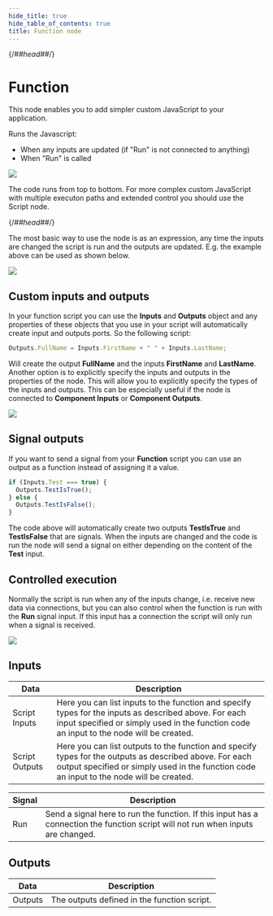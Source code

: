 ```yaml
---
hide_title: true
hide_table_of_contents: true
title: Function node
---
```


{/*##head##*/}

# Function

This node enables you to add simpler custom JavaScript to your application.

Runs the Javascript:

- When any inputs are updated (if "Run" is not connected to anything)
- When "Run" is called

<div className="ndl-image-with-background l">

![](/nodes/javascript/function/function-1.png)

</div>

The code runs from top to bottom.
For more complex custom JavaScript with multiple executon paths and extended control you should use the <span className="ndl-node">Script</span> node.

{/*##head##*/}

The most basic way to use the node is as an expression,
any time the inputs are changed the script is run and the outputs are updated.
E.g. the example above can be used as shown below.

<div className="ndl-image-with-background l">

![](/nodes/javascript/function/function-2.png)

</div>

## Custom inputs and outputs

In your function script you can use the **Inputs** and **Outputs** object and any properties of these objects that you use in your script will automatically create input and outputs ports.
So the following script:

```javascript
Outputs.FullName = Inputs.FirstName + " " + Inputs.LastName;
```

Will create the output **FullName** and the inputs **FirstName** and **LastName**.
Another option is to explicitly specify the inputs and outputs in the properties of the node.
This will allow you to explicitly specify the types of the inputs and outputs.
This can be especially useful if the node is connected to **Component Inputs** or **Component Outputs**.

<div className="ndl-image-with-background">

![](/nodes/javascript/function/function-3.png)

</div>

## Signal outputs

If you want to send a signal from your **Function** script you can use an output as a function instead of assigning it a value.

```javascript
if (Inputs.Test === true) {
  Outputs.TestIsTrue();
} else {
  Outputs.TestIsFalse();
}
```

The code above will automatically create two outputs **TestIsTrue** and **TestIsFalse** that are signals.
When the inputs are changed and the code is run the node will send a signal on either depending on the content of the **Test** input.

## Controlled execution

Normally the script is run when any of the inputs change, i.e.
receive new data via connections, but you can also control when the function is run with the **Run** signal input.
If this input has a connection the script will only run when a signal is received.

<div className="ndl-image-with-background l">

![](/nodes/javascript/function/function-4.png)

</div>

## Inputs

| Data                                             | Description                                                                                                                                                                                         |
| ------------------------------------------------ | --------------------------------------------------------------------------------------------------------------------------------------------------------------------------------------------------- |
| <span className="ndl-data">Script Inputs</span>  | Here you can list inputs to the function and specify types for the inputs as described above. For each input specified or simply used in the function code an input to the node will be created.    |
| <span className="ndl-data">Script Outputs</span> | Here you can list outputs to the function and specify types for the outputs as described above. For each output specified or simply used in the function code an input to the node will be created. |

| Signal                                  | Description                                                                                                                      |
| --------------------------------------- | -------------------------------------------------------------------------------------------------------------------------------- |
| <span className="ndl-signal">Run</span> | Send a signal here to run the function. If this input has a connection the function script will not run when inputs are changed. |

## Outputs

| Data                                      | Description                                 |
| ----------------------------------------- | ------------------------------------------- |
| <span className="ndl-data">Outputs</span> | The outputs defined in the function script. |

